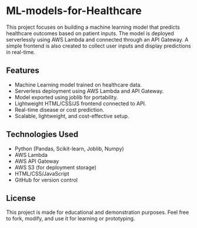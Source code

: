 # ML-models-for-Healthcare
This project focuses on building a machine learning model that predicts healthcare outcomes based on patient inputs. The model is deployed serverlessly using AWS Lambda and connected through an API Gateway. A simple frontend is also created to collect user inputs and display predictions in real-time.

## Features
- Machine Learning model trained on healthcare data.
- Serverless deployment using AWS Lambda and API Gateway.
- Model exported using joblib for portability.
- Lightweight HTML/CSS/JS frontend connected to API.
- Real-time disease or cost prediction.
- Scalable, lightweight, and cost-effective setup.

## Technologies Used
- Python (Pandas, Scikit-learn, Joblib, Numpy)
- AWS Lambda
- AWS API Gateway
- AWS S3 (for deployment storage)
- HTML/CSS/JavaScript
- GitHub for version control

## License
This project is made for educational and demonstration purposes. Feel free to fork, modify, and use it for learning or prototyping.
